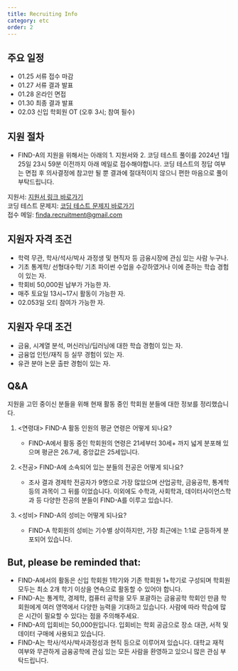 ```yaml
---
title: Recruiting Info
category: etc
order: 2
---
```

## 주요 일정
  - 01.25 서류 접수 마감
  - 01.27 서류 결과 발표
  - 01.28 온라인 면접
  - 01.30 최종 결과 발표
  - 02.03 신입 학회원 OT (오후 3시; 참여 필수)
  
## 지원 절차 
  - FIND-A의 지원을 위해서는 아래의 1. 지원서와 2. 코딩 테스트 풀이를 2024년 1월 25일 23시 59분 이전까지 아래 메일로 접수해야합니다. 코딩 테스트의 정답 여부는 면접 후 의사결정에 참고만 될 뿐 결과에 절대적이지 않으니 편한 마음으로 풀이 부탁드립니다. 
  
  지원서: [지원서 링크 바로가기](https://docs.google.com/document/d/1X4QLxmcirEohDsQqpdI46rPvu67S50gx/edit?usp=sharing&ouid=110873388418645635400&rtpof=true&sd=true)   
  코딩 테스트 문제지: [코딩 테스트 문제지 바로가기](https://drive.google.com/drive/folders/1kHWCycXBTQGyEhZXFiOvLkA5bQiDISYU?usp=sharing)  
  접수 메일: [finda.recruitment@gmail.com](finda.recruitment@gmail.com)
  
## 지원자 자격 조건
  - 학력 무관, 학사/석사/박사 과정생 및 현직자 등 금융시장에 관심 있는 사람 누구나.
  - 기초 통계학/ 선형대수학/ 기초 파이썬 수업을 수강하였거나 이에 준하는 학습 경험이 있는 자.
  - 학회비 50,000원 납부가 가능한 자. 
  - 매주 토요일 13시~17시 활동이 가능한 자.
  - 02.053일 오티 참여가 가능한 자. 

## 지원자 우대 조건
  - 금융, 시계열 분석, 머신러닝/딥러닝에 대한 학습 경험이 있는 자. 
  - 금융업 인턴/재직 등 실무 경험이 있는 자. 
  - 유관 분야 논문 출판 경험이 있는 자. 
 
## Q&A
 지원을 고민 중이신 분들을 위해 현재 활동 중인 학회원 분들에 대한 정보를 정리했습니다. 
 
 1. <연령대> FIND-A 활동 인원의 평균 연령은 어떻게 되나요?  
     - FIND-A에서 활동 중인 학회원의 연령은 21세부터 30세+ 까지 넓게 분포해 있으며 평균은 26.7세, 중앙값은 25세입니다. 
     
 2. <전공> FIND-A에 소속되어 있는 분들의 전공은 어떻게 되나요?  
     - 조사 결과 경제학 전공자가 9명으로 가장 많았으며 산업공학, 금융공학, 통계학 등의 과목이 그 뒤를 이었습니다. 이외에도 수학과, 사회학과, 데이터사이언스학과 등 다양한 전공의 분들이 FIND-A를 이루고 있습니다. 
 
 3. <성비> FIND-A의 성비는 어떻게 되나요?
     - FIND-A 학회원의 성비는 기수별 상이하지만, 가장 최근에는 1:1로 균등하게 분포되어 있습니다. 

## But, please be reminded that:
  - FIND-A에서의 활동은 신입 학회원 1학기와 기존 학회원 1+학기로 구성되며 학회원 모두는 최소 2개 학기 이상을 연속으로 활동할 수 있어야 합니다. 
  - FIND-A는 통계학, 경제학, 컴퓨터 공학을 모두 포괄하는 금융공학 학회인 만큼 학회원에게 여러 영역에서 다양한 능력을 기대하고 있습니다. 사람에 따라 학습에 많은 시간이 필요할 수 있다는 점을 주의해주세요.
  - FIND-A의 입회비는 50,000원입니다. 입회비는 학회 공금으로 장소 대관, 서적 및 데이터 구매에 사용되고 있습니다.  
  - FIND-A는 학사/석사/박사과정성과 현직 등으로 이루어져 있습니다. 대학교 재적 여부와 무관하게 금융공학에 관심 있는 모든 사람을 환영하고 있으니 많은 관심 부탁드립니다. 
